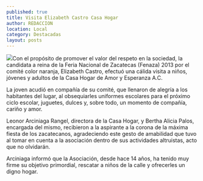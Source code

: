 ```yaml
---
published: true
title: Visita Elizabeth Castro Casa Hogar
author: REDACCION
location: Local
category: Destacadas
layout: posts
---
```


![](http://i.imgur.com/pEoJvinm.jpg)Con el propósito de promover el valor del respeto en la sociedad, la candidata a reina de la Feria Nacional de Zacatecas (Fenaza) 2013 por el comité color naranja, Elizabeth Castro, efectuó una cálida visita a niños, jóvenes y adultos de la Casa Hogar de Amor y Esperanza A.C.

La joven acudió en compañía de su comité, que llenaron de alegría a los habitantes del lugar, al obsequiarles uniformes escolares para el próximo ciclo escolar,  juguetes, dulces y, sobre todo, un momento de compañía, cariño y amor.

Leonor Arciniaga Rangel, directora de la Casa Hogar, y Bertha Alicia Palos, encargada del mismo, recibieron a la aspirante a la corona de la máxima fiesta de los zacatecanos, agradeciendo este gesto de amabilidad que tuvo al tomar en cuenta a la asociación dentro de sus actividades altruistas, acto que no olvidarán.

Arciniaga informó que la Asociación, desde hace 14 años, ha tenido muy firme su objetivo primordial, rescatar a niños de la calle y ofrecerles un digno hogar.
